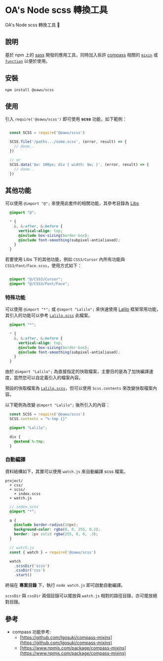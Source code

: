 # OA's Node scss 轉換工具

OA's Node scss 轉換工具 📝


## 說明
基於 npm 上的 [sass](https://www.npmjs.com/package/sass) 開發的應用工具，同時加入些許 [compass](http://compass-style.org/) 相關的 [`mixin`](https://sass-lang.com/documentation/at-rules/mixin) 或 [`function`](https://sass-lang.com/documentation/at-rules/function) 以便於使用。

## 安裝

```shell
npm install @oawu/scss
```


## 使用

引入 `require('@oawu/scss')` 即可使用 **scss** 功能，如下範例：

```javascript

  const SCSS = require('@oawu/scss')

  SCSS.file('/paths.../some.scss', (error, result) => {
    // done..
  })

  // or
  SCSS.data('$w: 100px; div { width: $w; }', (error, result) => {
    // done..
  })

```

## 其他功能

可以使用 `@import "@";` 來使用此套件的相關功能，其參考目錄為 [Libs](https://github.com/comdan66/node-Scss/tree/master/Libs)

```scss
  @import "@";

  * {
    &, &:after, &:before {
      vertical-align: top;
      @include box-sizing(border-box);
      @include font-smoothing(subpixel-antialiased);
    }
  }
```

若要使用 Libs 下的其他功能，例如 `CSS3/Cursor` 內所有功能與 `CSS3/Font/Face.scss`，使用方式如下：

```scss

  @import "@/CSS3/Cursor";
  @import "@/CSS3/Font/Face";

```


### 特殊功能

可以使用 `@import "*";` 或 `@import "Lalilo";` 來快速使用 [Lalilo](https://github.com/comdan66/Lalilo) 框架常用功能，其引入的功能可以參考 [`Lalilo.scss`](https://github.com/comdan66/node-Scss/blob/master/Libs/Lalilo.scss) 此檔案。

```scss
  @import "*";

  * {
    &, &:after, &:before {
      vertical-align: top;
      @include box-sizing(border-box);
      @include font-smoothing(subpixel-antialiased);
    }
  }
```

由於 `@import "Lalilo";` 為直接指定的快取檔案，主要目的是為了加快編譯速度，當然您可以自定義引入的檔案內容。

預設的快取檔案為 [`Lalilo.scss`](https://github.com/comdan66/node-Scss/blob/master/Libs/Lalilo.scss)，但可以使用 `Scss.contents` 來改變快取檔案內容。

以下範例為改變 `@import "Lalilo";` 後所引入的內容：

```javascript
  const SCSS = require('@oawu/scss')
  SCSS.contents = "%-tmp {}"
```

```scss
  @import "Lalilo";

  div {
    @extend %-tmp;
  }
```

### 自動編譯

資料結構如下，其實可以使用 `watch.js` 來自動編譯 scss 檔案。

```
project/
  + css/
  + scss/
    + index.scss
  + watch.js
```

``` scss
  // index.scss
  @import "*";

  a {
    @include border-radius(10px);
    background-color: rgba(0, 0, 255, 0.2);
    border: 1px solid rgba(255, 0, 0, .3);
  }
```

``` javascript
  // watch.js
  const { watch } = require('@oawu/scss')

  watch
    .scssDir('scss')
    .cssDir('css')
    .start()
```

終端在 **專案目錄** 下，執行 `node watch.js` 即可啟動自動編譯。

`scssDir` 與 `cssDir` 兩個目錄可以擺放與 `watch.js` 相對的路徑目錄，亦可擺放絕對目錄。


## 參考 
* compass 功能參考:
  * [https://github.com/Igosuki/compass-mixins](https://github.com/Igosuki/compass-mixins)
  * [https://www.npmjs.com/package/compass-mixins](https://www.npmjs.com/package/compass-mixins)
